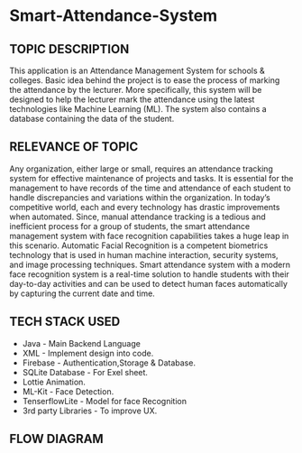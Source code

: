 # Smart-Attendance-System

## TOPIC DESCRIPTION
This application is an Attendance Management System for schools & colleges. Basic idea behind the project is to ease the process of marking the attendance by the lecturer. 
More specifically, this system will be designed to help the lecturer mark the attendance using the latest technologies like Machine Learning (ML). The system also contains a database containing the data of the student.

## RELEVANCE OF TOPIC
Any organization, either large or small, requires an attendance tracking system for effective maintenance of projects and tasks. It is essential for the management to have records of the time and attendance of each student to handle discrepancies and variations within the organization. In today’s competitive world, each and every technology has drastic improvements when automated. Since, manual attendance tracking is a tedious and inefficient process for a group of students, the smart attendance management system with face recognition capabilities takes a huge leap in this scenario.
Automatic Facial Recognition is a competent biometrics technology that is used in human machine interaction, security systems, and image processing techniques. Smart attendance system with a modern face recognition system is a real-time solution to handle students with their day-to-day activities and can be used to detect human faces automatically by capturing the current date and time.

## TECH STACK USED
* Java - Main Backend Language
* XML - Implement design into code.
* Firebase - Authentication,Storage & Database.
* SQLite Database - For Exel sheet.
* Lottie Animation.
* ML-Kit - Face Detection.
* TenserflowLite - Model for face Recognition
* 3rd party Libraries - To improve UX.

## FLOW DIAGRAM

